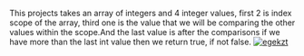 This projects takes an array of integers and 4 integer values, first 2 is index scope of the array, third one is the value that we will be comparing the other values within the scope.And the last value is after the comparisons if we have more than the last int value then we return true, if not false.
[![egekzt](https://circleci.com/gh/egekzt/compareToGivenValue.svg?style=svg)](https://circleci.com/gh/egekzt/compareToGivenValue)
